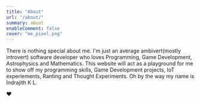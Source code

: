 ```yaml
---
title: "About"
url: "/about/"
summary: about
enableComment: false
cover: "me_pixel.png"
---
```

There is nothing special about me. I'm just an average ambivert(mostly introvert) software developer who loves Programming, 
Game Development, Astrophysics and Mathematics. This website will act as a playground for me to show off my programming skills, 
Game Development projects, IoT experiements, Ranting and Thought Experiments. Oh by the way my name is Indrajith K L.

❤

